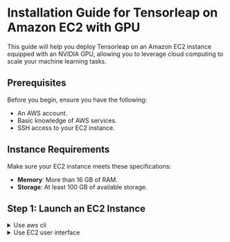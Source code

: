 # Installation Guide for Tensorleap on Amazon EC2 with GPU

This guide will help you deploy Tensorleap on an Amazon EC2 instance equipped with an NVIDIA GPU, allowing you to leverage cloud computing to scale your machine learning tasks.

## Prerequisites

Before you begin, ensure you have the following:
- An AWS account.
- Basic knowledge of AWS services.
- SSH access to your EC2 instance.


## Instance Requirements

Make sure your EC2 instance meets these specifications:
- **Memory**: More than 16 GB of RAM.
- **Storage**: At least 100 GB of available storage.

## Step 1: Launch an EC2 Instance
<details>
  <summary>Use aws cli</summary>
# Creating an EC2 Instance with GPU via AWS CLI

  This guide provides a quick walkthrough to set up an Amazon EC2 instance with GPU support using the AWS CLI.

## Prerequisites
  - AWS CLI installed and configured with your AWS credentials.

## Steps

### Create a Key Pair
  Generate a key pair for SSH access:
  ```bash
  aws ec2 create-key-pair --key-name MyGPUKey --query 'KeyMaterial' --output text > MyGPUKey.pem
  chmod 400 MyGPUKey.pem
  ```
### Create a Security Group
Create and configure a security group to allow SSH:

  ```bash
  aws ec2 create-security-group --group-name GPUSecurityGroup --description "GPU Instance Security Group"
  aws ec2 authorize-security-group-ingress --group-id {Security_Group_ID} --protocol tcp --port 22 --cidr 0.0.0.0/0
  ```
  Replace {Security_Group_ID} with the actual security group ID returned from the create command.
### Launch the Instance
  Launch your EC2 instance:

  ```bash
  AMI_ID=ami-0cd59ecaf368e5ccf # select ubuntu 20.04
  aws ec2 run-instances --image-id $AMI_ID --count 1 --instance-type g4dn.xlarge --key-name MyGPUKey --security-group-ids {Security_Group_ID} --block-device-mappings DeviceName=/dev/sda1,Ebs={VolumeSize=100}
  ```
  Replace {Security_Group_ID} with your security group ID.
### Connect to Your Instance
  Connect to your instance via SSH:
  ```bash
  ssh -i "MyGPUKey.pem" ubuntu@{Public_DNS}
  ```
  Replace {Public_DNS} with the public DNS of your EC2 instance, which you can find in the AWS Management Console or via CLI queries.

</details>

<details>
  <summary>Use EC2 user interface</summary>
# Creating an EC2 Instance with GPU on Ubuntu 20.04 via AWS Management Console

This guide provides step-by-step instructions for setting up an Amazon EC2 instance with GPU capabilities using Ubuntu 20.04, ideal for tasks requiring high computational power such as machine learning or intensive data processing.

## Prerequisites
- You have an AWS account and are logged into the AWS Management Console.

## Steps

### 1. Choose an AMI
1. Navigate to the **EC2 Dashboard**.
2. Click on **Launch Instance**.
3. Select the **AWS Marketplace** tab, then search for and select "Ubuntu 20.04".
4. Choose an AMI that supports GPUs, such as the "Deep Learning AMI (Ubuntu 20.04) Version".

### 2. Choose an Instance Type
1. After selecting the AMI, proceed to choose an instance type.
2. Filter the options by GPU instances to find one that fits your needs, such as `g4dn.xlarge`.

### 3. Configure Instance
1. Click on **Configure Instance Details**.
2. Set the number of instances, network, and other configurations as needed.
3. Optionally, enable **Auto-assign Public IP** to ensure your instance is accessible over the internet.

### 4. Add Storage
1. Click on **Add Storage**.
2. Adjust the size and type of storage according to your requirements. For GPU tasks, consider increasing the size to accommodate large datasets or tools.

### 5. Configure Security Group
1. Navigate to **Configure Security Group**.
2. You can create a new security group or select an existing one.
3. Ensure you add a rule that allows SSH traffic (port 22) from your IP address or from anywhere (0.0.0.0/0), though the latter is less secure.

### 6. Review and Launch
1. Review all settings.
2. Click on **Launch**.
3. You will be prompted to select a key pair. If you do not have one, create a new key pair. Download it and keep it safe, as it will be needed to SSH into the instance.

### 7. Connect to Your Instance
1. Once the instance is running, navigate to your EC2 Dashboard.
2. Find your new instance and note the **Public DNS (IPv4)**.
3. Connect via SSH using the downloaded key pair:
   ```bash
   ssh -i "path_to_your_key_pair.pem" ubuntu@your_instance_public_dns
	```

</details>


